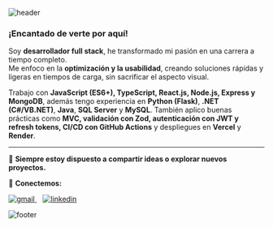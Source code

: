 ![header](https://capsule-render.vercel.app/api?type=waving&color=0:ff0080,100:00e0ff&height=150&section=header&text=Hola,%20soy%20Joan!&fontSize=45&fontColor=FFFFFF&fontAlignY=35&animation=scaleIn)

### ¡Encantado de verte por aquí!
Soy **desarrollador full stack**, he transformado mi pasión en una carrera a tiempo completo.  
Me enfoco en la **optimización y la usabilidad**, creando soluciones rápidas y ligeras en tiempos de carga, sin sacrificar el aspecto visual.  

Trabajo con **JavaScript (ES6+), TypeScript, React.js, Node.js, Express y MongoDB**, además tengo experiencia en **Python (Flask)**, **.NET (C#/VB.NET)**, **Java**, **SQL Server** y **MySQL**. También aplico buenas prácticas como **MVC, validación con Zod, autenticación con JWT y refresh tokens, CI/CD con GitHub Actions** y despliegues en **Vercel** y **Render**.  

---

<div align="left">

💬 **Siempre estoy dispuesto a compartir ideas o explorar nuevos proyectos.**  

📩 **Conectemos:**  

<a href="mailto:joansimonutticode@gmail.com" target="_blank">
<img src="https://img.shields.io/badge/gmail-%23D14836.svg?&style=for-the-badge&logo=gmail&logoColor=white" alt="gmail" />
</a>&nbsp;&nbsp;
<a href="https://www.linkedin.com/in/joansimonutti/" target="_blank">
<img src="https://img.shields.io/badge/linkedin-%231E77B5.svg?&style=for-the-badge&logo=linkedin&logoColor=white" alt="linkedin" />
</a>

</div>

![footer](https://capsule-render.vercel.app/api?type=waving&color=0:ff0080,100:00e0ff&height=100&section=footer&fontColor=FFFFFF&animation=fadeIn)



<!-- 🌌 Joan Simonutti's GitHub README 👋 👾 🖖  ••••••••••••••••••••••   asdsadsadsdadsadaddasdsdsadadaddaasdsdadddsadsadaddsdadsadssadsasad
sadsaddsadsadawdwadawdawdaasdsadsadsadsadsadasdsadasddasdsaddadsdsadsdsddawdwadwadwadwaddsadsadasdadsdadasdasdsaddsadsadsaddsdasadsad
sadsadasdadsadda

# Hola! Soy Joan 👋 

Soy **desarrollador full stack** con experiencia en el **diseño, desarrollo y mantenimiento de
aplicaciones web**. Me enfoco en crear **soluciones eficientes** y sostener un **aprendizaje
continuo**. Trabajo con **metodologías ágiles**, aplico **buenas prácticas** y utilizo **IA** para
optimizar procesos.


# 👾 Hi! I'm Joan Simonutti

I’m a passionate **Full Stack Developer** with strong experience in building scalable, secure, and user-friendly web applications.  
I specialize in designing **modern frontends** with React and delivering **high-performance backends** with Node.js and Express, always following clean code principles, security best practices, and agile methodologies.

### 💡 What I Bring
- **End-to-End Development**: From UI/UX design to backend logic and database modeling.
- **Scalable & Secure Architectures**: Modular MVC, REST APIs, role-based access control, and robust middlewares.
- **Agile Collaboration**: Strong communication, teamwork, and adaptability in SCRUM environments.

### 💻 Technical Skills

- **Languages & Frameworks**  
JavaScript (ES6+), TypeScript, Node.js, Express.js, React.js, HTML5, CSS3, Bootstrap, jQuery  

- **Backend & Architecture**  
REST APIs, Modular MVC, ESM, security middlewares (helmet, cors, compression, morgan), rate limiting, validations with Zod, environment variables with dotenv, JWT + Refresh Tokens authentication, role-based access control, Mongoose (MongoDB) modeling, TTL indexes  

- **Frontend**  
React.js, React Router, Context API, custom hooks, Axios, CSS Modules, responsive & mobile-first design  

- **Databases**  
MongoDB, MySQL, SQLite  

- **Testing & Code Quality**  
Jest, Supertest, ESLint, Prettier, Husky (pre-commit/pre-push)  

- **DevOps & Tools**  
Git, GitHub, GitHub Actions (CI/CD), Render, Vercel, Node-Cache, Twilio, Winston Logger  

### 📚 Other Competencies
Responsive Design | SCRUM | Agile Development | Technical Support | Networking & Hardware  

---

<div align="right">

💬 **Always open to collaboration, new challenges, and innovative ideas.**  
📩 **Let’s connect:** [LinkedIn](https://www.linkedin.com/in/joansimonutti/) | **joansimonutticode@gmail.com**

</div>


# 👾 Hi! I'm Izmael
I'm a web developer with passion to procedural graphics and animated stuff<br>Currently working at [Variant Group](https://variant.net/) as a full-stack developer

Follow me on [my twitter](https://twitter.com/izmaelmag) and [Instagram](https://www.instagram.com/izmaelmag/)

### Experience
[🌎 Variant.net](https://variant.net) – Full-stack SaaS development<br>
[📄 Resume.io](https://resume.io) – PDF and DOCX documents development, Node.js microservices, UI/UX<br>
[🍆 Pure.app](https://pure.app/) – Frontend, UI Kits, Adaptivity, Performance, Analytics<br>
[🎨 CodeCode](https://codecode.ru/) – UI/UX, Websites and services based on Node.js and websockets<br>
[💅 GreatSimple](https://greatsimple.io/) – Design systems and UI Kits, sketch to html/css<br>
[🐦 Dev Seagulls](https://www.instagram.com/dev_seagulls/) – Founded IT community in Makhachkala<br>

👨‍💻 A lot of random web design and frontend freelance since 2013<br>
sdadsadadsaddsad
- 💼 [LinkedIn](https://www.linkedin.com/in/joansimonutti/)  
- ✉️ joansimonutticode@gmail.com
- [**Buscabombas**](https://buscabombas.vercel.app/) – Juego de lógica interactivo desarrollado con HTML, CSS y JavaScript.
dsadsadsadsadsdds
<div align="start">
  
# 👋 ¡Bienvenido!
</div>
  
Mi nombre es **Joan Simonutti**.  
Soy **Desarrollador Full Stack** con experiencia en **JavaScript** y **Python**.

### Algunos de mis proyectos:

- **[App-Servicios](https://app-servicios.vercel.app/)**
  - Aplicación full stack, **mobile-first**, diseñada para gestionar un catálogo de prestadores de servicios y registrar interacciones de usuarios.
  - Desarrollada con **React.js**, **Node.js** y **MongoDB**, permite crear, consultar, filtrar y administrar perfiles de profesionales, ofreciendo una experiencia optimizada tanto para administradores como para usuarios.
 
- **[Foodie](https://page-01-navy.vercel.app/)**
  - Sitio web responsivo desarrollado con **React.js**, orientado a presentar platos y recetas gastronómicas de manera visual y atractiva.
  - Implementa diseño adaptable y componentes reutilizables para lograr una navegación fluida y una experiencia de usuario consistente en distintos dispositivos.
 
- **[Star Wars Blog](https://star-wars-blog-navy.vercel.app/)**
  - Blog temático desarrollado con **React.js** que consume datos en tiempo real desde la API pública **SWAPI** para mostrar información sobre personajes, naves y planetas del universo **Star Wars**.
  - Implementa componentes dinámicos y estilos personalizados para ofrecer una experiencia de lectura visualmente atractiva e interactiva.
 

- **[TETRIS](https://tetris-javascript-flame.vercel.app/)**
  - Versión web del clásico juego **Tetris**, programada en **JavaScript** utilizando la **biblioteca gráfica p5.js**.
  - Incluye la lógica completa del juego, detección de colisiones, identificación y eliminación de líneas completas, y un sistema de puntuación dinámico.
 
 # 👋 ¡Bienvenido!

**Mi nombre es Joan Simonutti**.  
**Soy Desarrollador Full Stack con experiencia en JavaScript y Python**.

### **Algunos de mis proyectos:**
dadwdwad
- **[SERVIPRO](https://servipro-es.vercel.app/)**  
  Aplicación web responsiva (para moviles y escritorio), desarrollada con **React.js**, **Node.js** y **MongoDB**.<br>Diseñada para gestionar un catálogo de prestadores de servicios y registrar las interacciones de los usuarios. Permite crear, consultar, filtrar y administrar perfiles de profesionales, ofreciendo una experiencia optimizada tanto para administradores como para usuarios.

- **[Foodie](https://page-01-navy.vercel.app/)**  
  Sitio web responsivo desarrollado con **React.js**, orientado a presentar platos y recetas gastronómicas de manera visual y atractiva.  
  Implementa diseño adaptable y componentes reutilizables para lograr una navegación fluida y una experiencia de usuario consistente en distintos dispositivos.

- **[Star Wars Blog](https://star-wars-blog-navy.vercel.app/)**  
  Blog temático desarrollado con **React.js** que consume datos en tiempo real desde la API pública **SWAPI** para mostrar información sobre personajes, naves y planetas del universo **Star Wars**.  
  Implementa componentes dinámicos y estilos personalizados para ofrecer una experiencia de lectura visualmente atractiva e interactiva.

- **[TETRIS](https://tetris-javascript-flame.vercel.app/)**  
  Versión web del clásico juego **Tetris**, programado en **JavaScript** utilizando la biblioteca gráfica **p5.js**.  
  Incluye la lógica completa del juego, detección de colisiones, identificación y eliminación de líneas completas, y un sistema de puntuación dinámico.

---

<div align="end">
  
**Siempre estoy dispuesto a compartir ideas o explorar nuevos proyectos** <br>
No dudes en contactarme: **[LinkedIn](https://www.linkedin.com/in/joansimonutti/)**  •  **joansimonutticode@gmail.com** • 2025
asdsadasdsa
</div>

### Desarrollador Full Stack especializado en JavaScript y Python.
- **Apasionado por construir aplicaciones web modernas, escalables y de alta calidad.**

- Desarrollador Full Stack especializado en JavaScript.
- Frontend con React.js, HTML, CSS y Bootstrap.
- Backend con Node.js y Express.
- Manejo de bases de datos SQL y NoSQL.
- Desarrollo e integración de APIs.
- Experiencia en soporte técnico e informática.

### Algunos de mis proyectos:

- **[SERVIPRO](https://servipro-es.vercel.app/)**  
  - Aplicación web/mobile, desarrollada con **React.js**, **Node.js** y **MongoDB**.
  - Diseñada para gestionar un catálogo de prestadores de servicios y registrar interacciones de los usuarios.
  - Permite crear, consultar, filtrar y administrar perfiles de profesionales, brindando una experiencia optimizada tanto para administradores como para usuarios.

- **[FOODIE](https://page-01-navy.vercel.app/)**  
  - Sitio web responsivo desarrollado con **React.js**, orientado a presentar platos y recetas gastronómicas de manera visual y atractiva.
  - Implementa diseño adaptable y componentes reutilizables para lograr una navegación fluida y una experiencia de usuario consistente en distintos dispositivos.

- **[STAR WARS BLOG](https://star-wars-blog-navy.vercel.app/)**  
  - Blog temático desarrollado con **React.js** que consume datos en tiempo real desde la API pública **SWAPI**, mostrando información sobre personajes, naves y planetas del universo **Star Wars**.
  - Implementa componentes dinámicos y estilos personalizados para ofrecer una experiencia de lectura visualmente atractiva e interactiva.

- **[TETRIS](https://tetris-javascript-flame.vercel.app/)**  
  - Versión web del clásico juego **Tetris**, programada en **JavaScript** utilizando la biblioteca gráfica **p5.js**.
  - Incluye la lógica completa del juego, detección de colisiones, eliminación de líneas completas y un sistema dinámico de puntuación.


# 👾 ¡Hola! Soy Joan Simonutti  
**Desarrollador de Software Full Stack**

---

## 💻 Lenguajes y Frameworks
- JavaScript (ES6+)
- TypeScript
- Node.js
- Express.js
- React.js
- HTML5
- CSS3
- Bootstrap
- jQuery

## 🛠 Backend y Arquitectura
- REST APIs
- MVC modular
- ECMAScript Modules (ESM)
- Arquitectura escalable
- Middlewares de seguridad:
  - helmet
  - cors
  - compression
  - morgan
- Rate limiting
- Validaciones con **Zod**
- Gestión de variables de entorno con **dotenv**
- Autenticación y autorización con **JWT** y **Refresh Tokens**
- Roles de usuario y control de acceso
- Modelado de datos con **Mongoose** (MongoDB)
- Índices TTL
- Validación de esquemas

## 🎨 Frontend
- React.js
- React Router
- Context API
- Hooks personalizados
- Axios
- CSS Modules
- Diseño responsive y mobile-first

## 🗄 Bases de Datos
- MongoDB
- MySQL
- SQLite

## ✅ Testing y Calidad de Código
- Jest
- Supertest
- ESLint
- Prettier
- Husky (hooks pre-commit y pre-push)

## 🚀 DevOps y Herramientas
- Git
- GitHub
- GitHub Actions (CI/CD)
- Render
- Vercel
- Node-Cache
- Twilio
- Winston Logger

## 📚 Otras Competencias
- Responsive Design
- SCRUM
- Agile Development
- Soporte técnico
- Redes y hardware



---
<div align="end">
  
**Siempre estoy dispuesto a compartir ideas o explorar nuevos proyectos** <br>
No dudes en contactarme: **[LinkedIn](https://www.linkedin.com/in/joansimonutti/)**  |  **joansimonutticode@gmail.com**

</div>


<!-- Decoración opcional tipo ASCII

✨ *"Impulsado por la pasión de crear, aprender y superarme continuamente."*

- [**Agenda de Contactos**](https://agenda-de-contactos-seven.vercel.app/)<br>Agenda digital diseñada con React.

 -->
<!-- Podés agregar emojis, arte ASCII o dejarlo minimalista -->
<!--<img src="https://camo.githubusercontent.com/525201e24fcf0d7d87f167b8f972bf33242f0588d8bb426b7df5e2911bcc609a/68747470733a2f2f7777772e616e696d61746564696d616765732e6f72672f646174612f6d656469612f3536322f616e696d617465642d6c696e652d696d6167652d303138342e676966" alt="Barra" width="100%" /> -->

<!--<img src="https://user-images.githubusercontent.com/74038190/212257468-1e9a91f1-b626-4baa-b15d-5c385dfa7ed2.gif" alt="github" width="42"/> <img src="https://user-images.githubusercontent.com/74038190/212284158-e840e285-664b-44d7-b79b-e264b5e54825.gif" alt="pacman" width="58%"/> <img src="https://user-images.githubusercontent.com/74038190/212257454-16e3712e-945a-4ca2-b238-408ad0bf87e6.gif" alt="JS" width="42"/> <img src="https://user-images.githubusercontent.com/74038190/212257472-08e52665-c503-4bd9-aa20-f5a4dae769b5.gif" alt="python" width="42"/> -->

 <!-- <strong>
    JavaScript · TypeScript · React · Node.js · HTML · CSS · Bootstrap <br/>
    Python · Flask · Django · SQL · SQLAlchemy · APIs REST · Postman · Jest · Git · GitHub
  </strong> -->
  <!-- <a href="https://pizzagram-mauve.vercel.app/">🍕 Pizzagram</a> — HTML y CSS puro, sin utilizar JavaScript ni frameworks. 
### <div align="start">👋 ¡Hey! Soy Joan, Desarrollador Full Stack enfocado en JavaScript y Python</div>
---
### <div align="start">Algunos de mis proyectos:</div>

<div align="start">

### <a href="https://page-01-navy.vercel.app/"> - Foodie</a> — Página web responsiva utilizando React.<br/>
### <a href="https://star-wars-blog-navy.vercel.app/"> - Star Wars Blog</a> — Blog de Star Wars usando React y la API "SWAPI".<br/>
### <a href="https://agenda-de-contactos-seven.vercel.app/"> - Agenda de Contactos</a> — Agenda de Contactos utilizando React.

</div>

---

<div align="start">

### Si estás trabajando en algo emocionante y necesitás ayuda<br/>o simplemente querés intercambiar ideas, ¡no dudes en escribirme!<br/>
### Charlamos? 👉 <strong>joansimonutticode@gmail.com</strong><br/><br/>Conecta conmigo 👉 <a href="https://www.linkedin.com/in/joansimonutti/" target="_blank">LinkedIn</a>

</div>

## 👋 Hey, Soy Joan!

### 📂 Proyectos Destacados:

### <a href="https://page-01-navy.vercel.app/"> - Foodie</a> — Página web responsiva utilizando React.<br/>
### <a href="https://star-wars-blog-navy.vercel.app/"> - Star Wars Blog</a> — Blog de Star Wars usando React y la API "SWAPI".<br/>
### <a href="https://agenda-de-contactos-seven.vercel.app/"> - Agenda de Contactos</a> — Agenda de Contactos utilizando React.
<br/>

📫 Si estás trabajando en algo emocionante y necesitás ayuda o simplemente querés intercambiar ideas, ¡no dudes en escribirme!
- 💼 [LinkedIn](https://www.linkedin.com/in/joansimonutti/)  
- ✉️ joansimonutticode@gmail.com

🔗🔗🔗
---

✨ *"Crear, aprender y mejorar — un paso más cerca cada día."*-->

<!--<img src="https://camo.githubusercontent.com/525201e24fcf0d7d87f167b8f972bf33242f0588d8bb426b7df5e2911bcc609a/68747470733a2f2f7777772e616e696d61746564696d616765732e6f72672f646174612f6d656469612f3536322f616e696d617465642d6c696e652d696d6167652d303138342e676966" alt="Barra" width="100%" 

📂
📫

![MarioDev](https://user-images.githubusercontent.com/74038190/225813708-98b745f2-7d22-48cf-9150-083f1b00d6c9.gif)

<img src="https://camo.githubusercontent.com/525201e24fcf0d7d87f167b8f972bf33242f0588d8bb426b7df5e2911bcc609a/68747470733a2f2f7777772e616e696d61746564696d616765732e6f72672f646174612f6d656469612f3536322f616e696d617465642d6c696e652d696d6167652d303138342e676966" alt="Barra" width="100%" />/>-->
<!--![Trabajando duro]()-->
<!--![Trabajando duro]()-->
<!--!![Trabajando duro](https://media1.giphy.com/media/v1.Y2lkPTc5MGI3NjExem9mZm9rYzNnaGNjcDQxeG1weWc4MHhmcGwweWZhNTY1NzA4bW5oaSZlcD12MV9pbnRlcm5hbF9naWZfYnlfaWQmY3Q9Zw/UPNV6BECISuMo/giphy.gif)-->
<!--![Trabajando duro](https://media2.giphy.com/media/v1.Y2lkPTc5MGI3NjExcDN1Y2VkendzYzFtYmxjcXNrdWdlZWRyaG80dmt2bjczNzNpN28xNiZlcD12MV9pbnRlcm5hbF9naWZfYnlfaWQmY3Q9Zw/78XCFBGOlS6keY1Bil/giphy.gif)-->
<!--![Trabajando duro](https://media1.giphy.com/media/v1.Y2lkPTc5MGI3NjExcmRydHlla241Y2o1YWYyem04MHY1b3Q2aTJ0OG5qcDhmZHg1M3ZmcSZlcD12MV9pbnRlcm5hbF9naWZfYnlfaWQmY3Q9Zw/487L0pNZKONFN01oHO/giphy.gif)-->
<!-- Este es un comentario en Markdown -->
